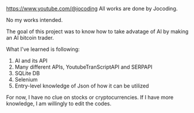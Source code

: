 https://www.youtube.com/@jocoding
All works are done by Jocoding.

No my works intended.

The goal of this project was to know how to take advatage of AI
by making an AI bitcoin trader.

What I've learned is following:
1. AI and its API
2. Many different APIs, YoutubeTranScriptAPI and SERPAPI
3. SQLite DB
4. Selenium
5. Entry-level knowledge of Json of how it can be utilized

For now, I have no clue on stocks or cryptocurrencies.
If I have more knowledge, I am willingly to edit the codes.
